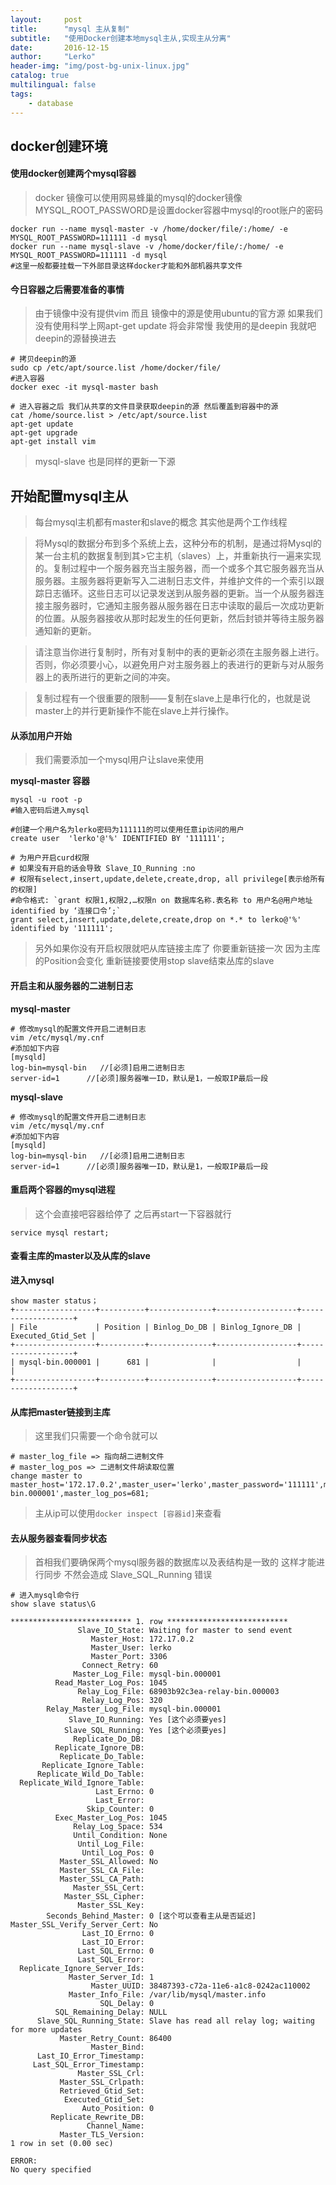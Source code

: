 ```yaml
---
layout:     post
title:      "mysql 主从复制"
subtitle:   "使用Docker创建本地mysql主从,实现主从分离"
date:       2016-12-15
author:     "Lerko"
header-img: "img/post-bg-unix-linux.jpg"
catalog: true
multilingual: false
tags:
    - database
---
```


## docker创建环境

#### 使用docker创建两个mysql容器

> docker 镜像可以使用网易蜂巢的mysql的docker镜像
> MYSQL_ROOT_PASSWORD是设置docker容器中mysql的root账户的密码

```
docker run --name mysql-master -v /home/docker/file/:/home/ -e MYSQL_ROOT_PASSWORD=111111 -d mysql
docker run --name mysql-slave -v /home/docker/file/:/home/ -e MYSQL_ROOT_PASSWORD=111111 -d mysql
#这里一般都要挂载一下外部目录这样docker才能和外部机器共享文件
```

#### 今日容器之后需要准备的事情

> 由于镜像中没有提供vim 而且 镜像中的源是使用ubuntu的官方源 
> 如果我们没有使用科学上网apt-get update 将会非常慢
> 我使用的是deepin 我就吧deepin的源替换进去

```
# 拷贝deepin的源
sudo cp /etc/apt/source.list /home/docker/file/
#进入容器
docker exec -it mysql-master bash
```

```
# 进入容器之后 我们从共享的文件目录获取deepin的源 然后覆盖到容器中的源
cat /home/source.list > /etc/apt/source.list
apt-get update
apt-get upgrade
apt-get install vim
```

> mysql-slave 也是同样的更新一下源

## 开始配置mysql主从

> 每台mysql主机都有master和slave的概念
> 其实他是两个工作线程

> 将Mysql的数据分布到多个系统上去，这种分布的机制，是通过将Mysql的某一台主机的数据复制到其>它主机（slaves）上，并重新执行一遍来实现的。复制过程中一个服务器充当主服务器，而一个或多个其它服务器充当从服务器。主服务器将更新写入二进制日志文件，并维护文件的一个索引以跟踪日志循环。这些日志可以记录发送到从服务器的更新。当一个从服务器连接主服务器时，它通知主服务器从服务器在日志中读取的最后一次成功更新的位置。从服务器接收从那时起发生的任何更新，然后封锁并等待主服务器通知新的更新。

> 请注意当你进行复制时，所有对复制中的表的更新必须在主服务器上进行。否则，你必须要小心，以避免用户对主服务器上的表进行的更新与对从服务器上的表所进行的更新之间的冲突。

> 复制过程有一个很重要的限制——复制在slave上是串行化的，也就是说master上的并行更新操作不能在slave上并行操作。

#### 从添加用户开始

> 我们需要添加一个mysql用户让slave来使用

**mysql-master 容器**
```shell
mysql -u root -p
#输入密码后进入mysql

#创建一个用户名为lerko密码为111111的可以使用任意ip访问的用户
create user  'lerko'@'%' IDENTIFIED BY '111111';

# 为用户开启curd权限
# 如果没有开启的话会导致 Slave_IO_Running :no
# 权限有select,insert,update,delete,create,drop, all privilege[表示给所有的权限]
#命令格式: `grant 权限1,权限2,…权限n on 数据库名称.表名称 to 用户名@用户地址 identified by ‘连接口令’;`
grant select,insert,update,delete,create,drop on *.* to lerko@'%' identified by '111111';
```

> 另外如果你没有开启权限就吧从库链接主库了
> 你要重新链接一次 因为主库的Position会变化
> 重新链接要使用stop slave结束丛库的slave

#### 开启主和从服务器的二进制日志

**mysql-master**

```
# 修改mysql的配置文件开启二进制日志
vim /etc/mysql/my.cnf
#添加如下内容
[mysqld]
log-bin=mysql-bin   //[必须]启用二进制日志
server-id=1      //[必须]服务器唯一ID，默认是1，一般取IP最后一段
```

**mysql-slave**

```
# 修改mysql的配置文件开启二进制日志
vim /etc/mysql/my.cnf
#添加如下内容
[mysqld]
log-bin=mysql-bin   //[必须]启用二进制日志
server-id=1      //[必须]服务器唯一ID，默认是1，一般取IP最后一段
```

#### 重启两个容器的mysql进程

> 这个会直接吧容器给停了  之后再start一下容器就行

```
service mysql restart;
```

#### 查看主库的master以及从库的slave

**进入mysql**

```
show master status；
+------------------+----------+--------------+------------------+-------------------+
| File             | Position | Binlog_Do_DB | Binlog_Ignore_DB | Executed_Gtid_Set |
+------------------+----------+--------------+------------------+-------------------+
| mysql-bin.000001 |      681 |              |                  |                   |
+------------------+----------+--------------+------------------+-------------------+
```




#### 从库把master链接到主库

> 这里我们只需要一个命令就可以

```shell
# master_log_file => 指向胡二进制文件
# master_log_pos => 二进制文件胡读取位置
change master to master_host='172.17.0.2',master_user='lerko',master_password='111111',master_log_file='mysql-bin.000001',master_log_pos=681;
```

> 主从ip可以使用`docker inspect [容器id]`来查看

#### 去从服务器查看同步状态

> 首相我们要确保两个mysql服务器的数据库以及表结构是一致的
> 这样才能进行同步  不然会造成 Slave_SQL_Running 错误

```shell
# 进入mysql命令行
show slave status\G

*************************** 1. row ***************************
               Slave_IO_State: Waiting for master to send event
                  Master_Host: 172.17.0.2
                  Master_User: lerko
                  Master_Port: 3306
                Connect_Retry: 60
              Master_Log_File: mysql-bin.000001
          Read_Master_Log_Pos: 1045
               Relay_Log_File: 68903b92c3ea-relay-bin.000003
                Relay_Log_Pos: 320
        Relay_Master_Log_File: mysql-bin.000001
             Slave_IO_Running: Yes [这个必须要yes]
            Slave_SQL_Running: Yes [这个必须要yes]
              Replicate_Do_DB: 
          Replicate_Ignore_DB: 
           Replicate_Do_Table: 
       Replicate_Ignore_Table: 
      Replicate_Wild_Do_Table: 
  Replicate_Wild_Ignore_Table: 
                   Last_Errno: 0
                   Last_Error: 
                 Skip_Counter: 0
          Exec_Master_Log_Pos: 1045
              Relay_Log_Space: 534
              Until_Condition: None
               Until_Log_File: 
                Until_Log_Pos: 0
           Master_SSL_Allowed: No
           Master_SSL_CA_File: 
           Master_SSL_CA_Path: 
              Master_SSL_Cert: 
            Master_SSL_Cipher: 
               Master_SSL_Key: 
        Seconds_Behind_Master: 0 [这个可以查看主从是否延迟]
Master_SSL_Verify_Server_Cert: No
                Last_IO_Errno: 0
                Last_IO_Error: 
               Last_SQL_Errno: 0
               Last_SQL_Error: 
  Replicate_Ignore_Server_Ids: 
             Master_Server_Id: 1
                  Master_UUID: 38487393-c72a-11e6-a1c8-0242ac110002
             Master_Info_File: /var/lib/mysql/master.info
                    SQL_Delay: 0
          SQL_Remaining_Delay: NULL
      Slave_SQL_Running_State: Slave has read all relay log; waiting for more updates
           Master_Retry_Count: 86400
                  Master_Bind: 
      Last_IO_Error_Timestamp: 
     Last_SQL_Error_Timestamp: 
               Master_SSL_Crl: 
           Master_SSL_Crlpath: 
           Retrieved_Gtid_Set: 
            Executed_Gtid_Set: 
                Auto_Position: 0
         Replicate_Rewrite_DB: 
                 Channel_Name: 
           Master_TLS_Version: 
1 row in set (0.00 sec)

ERROR: 
No query specified

```


















